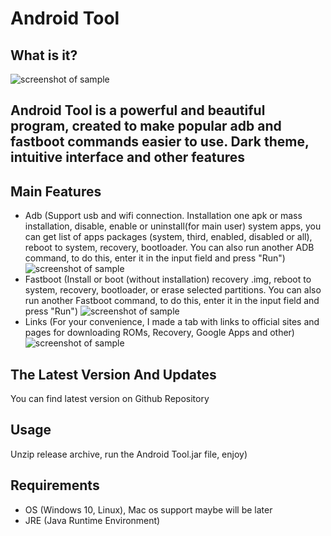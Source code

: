 
# Android Tool

  What is it?
  -----------
  ![screenshot of sample](https://i.imgur.com/645essJ.png)
  ## Android Tool is a powerful and beautiful program, created to make popular adb and fastboot commands easier to use. Dark theme, intuitive interface and other features

  Main Features
  ------------------

  * Adb (Support usb and wifi connection. Installation one apk or mass installation, disable, enable or uninstall(for main user) system apps, you can get list of apps packages (system, third, enabled, disabled or all), reboot to system, recovery, bootloader. You can also run another ADB command, to do this, enter it in the input field and press "Run")
  ![screenshot of sample](https://i.imgur.com/seYjxDU.png)
  * Fastboot (Install or boot (without installation) recovery .img, reboot to system, recovery, bootloader, or erase selected partitions. You can also run another Fastboot command, to do this, enter it in the input field and press "Run")
  ![screenshot of sample](https://i.imgur.com/Ohy7Dhn.png)
  * Links (For your convenience, I made a tab with links to official sites and pages for downloading ROMs, Recovery, Google Apps and other)
  ![screenshot of sample](https://i.imgur.com/ySh8UjF.png)

  The Latest Version And Updates
  ------------------

  You can find latest version on Github Repository

  Usage
  ------------

  Unzip release archive, run the Android Tool.jar file, enjoy)

  Requirements
  ------------

  * OS (Windows 10, Linux), Mac os support maybe will be later
  * JRE (Java Runtime Environment)
  